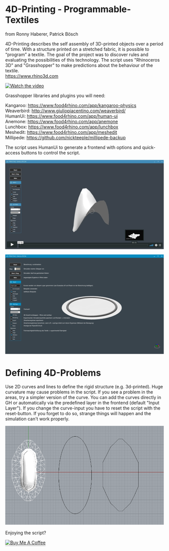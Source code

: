 # 4D-Printing - Programmable-Textiles
from Ronny Haberer, Patrick Bösch

4D-Printing describes the self assembly of 3D-printed objects over a period of time. 
With a structure printed on a stretched fabric, it is possible to “program” a textile. 
The goal of the project was to discover rules and evaluating the possibilities of this technology. 
The script uses "Rhinoceros 3D" and "Grasshopper" to make predictions about the behaviour of the textile.  \
https://www.rhino3d.com

[![Watch the video](./img/prog_tex.gif)](https://vimeo.com/240692249)

Grasshopper libraries and plugins you will need:

Kangaroo: https://www.food4rhino.com/app/kangaroo-physics \
Weaverbird: http://www.giuliopiacentino.com/weaverbird/ \
HumanUi: https://www.food4rhino.com/app/human-ui \
Anemone: https://www.food4rhino.com/app/anemone \
Lunchbox: https://www.food4rhino.com/app/lunchbox \
Meshedit: https://www.food4rhino.com/app/meshedit \
Millipede: https://github.com/nickteeple/millipede-backup

The script uses HumanUi to generate a frontend with options and quick-access buttons to control the script.

[![Watch the video](./img/prog_tex_3.png)](https://vimeo.com/228778791)

![alt frontend](./img/prog_tex_1.png)

# Defining 4D-Problems
Use 2D curves and lines to define the rigid structure (e.g. 3d-printed). 
Huge curvature may cause problems in the script. If you see a problem in the areas, try a simpler version of the curve.
You can add the curves directly in GH or automatically via the predefined layer in the frontend (default "Input Layer").
If you change the curve-input you have to reset the script with the reset-button. 
If you forget to do so, strange things will happen and the simulation can't work properly.

![alt defining curves](./img/prog_tex_2.png)

Enjoying the script?

<a href="https://www.buymeacoffee.com/zSGApkH" target="_blank"><img src="https://www.buymeacoffee.com/assets/img/custom_images/orange_img.png" alt="Buy Me A Coffee" style="height: 41px !important;width: 174px !important;box-shadow: 0px 3px 2px 0px rgba(190, 190, 190, 0.5) !important;-webkit-box-shadow: 0px 3px 2px 0px rgba(190, 190, 190, 0.5) !important;" ></a>
